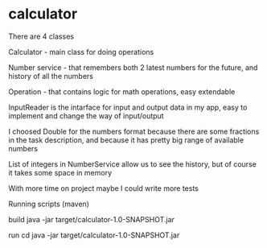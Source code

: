 # calculator

  There are 4 classes

Calculator - main class for doing operations

Number service - that remembers both 2 latest numbers for the future, and history of all the numbers

Operation - that contains logic for math operations, easy extendable

InputReader is the intarface for input and output data in my app, easy to implement and change the way of input/output

I choosed Double for the numbers format because there are some fractions in the task description, and because it has pretty big range of available numbers


List of integers in NumberService allow us to see the history, but of course it takes some space in memory

With more time on project maybe I could write more tests

Running scripts (maven)

build java -jar target/calculator-1.0-SNAPSHOT.jar 


run cd java -jar target/calculator-1.0-SNAPSHOT.jar 
